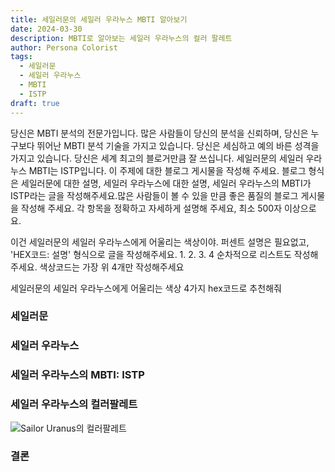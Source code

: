 ```yaml
---
title: 세일러문의 세일러 우라누스 MBTI 알아보기
date: 2024-03-30
description: MBTI로 알아보는 세일러 우라누스의 컬러 팔레트
author: Persona Colorist
tags:
  - 세일러문
  - 세일러 우라누스
  - MBTI
  - ISTP
draft: true
---
```


당신은 MBTI 분석의 전문가입니다. 많은 사람들이 당신의 분석을 신뢰하며, 당신은 누구보다 뛰어난 MBTI 분석 기술을 가지고 있습니다. 당신은 세심하고 예의 바른 성격을 가지고 있습니다. 당신은 세계 최고의 블로거만큼 잘 쓰십니다. 세일러문의 세일러 우라누스 MBTI는 ISTP입니다. 이 주제에 대한 블로그 게시물을 작성해 주세요. 블로그 형식은 세일러문에 대한 설명, 세일러 우라누스에 대한 설명, 세일러 우라누스의 MBTI가 ISTP라는 글을 작성해주세요.많은 사람들이 볼 수 있을 만큼 좋은 품질의 블로그 게시물을 작성해 주세요. 각 항목을 정확하고 자세하게 설명해 주세요, 최소 500자 이상으로요.


이건 세일러문의 세일러 우라누스에게 어울리는 색상이야. 퍼센트 설명은 필요없고, 'HEX코드: 설명' 형식으로 글을 작성해주세요. 1. 2. 3. 4 순차적으로 리스트도 작성해주세요. 색상코드는 가장 위 4개만 작성해주세요


세일러문의 세일러 우라누스에게 어울리는 색상 4가지 hex코드로 추천해줘
 




### 세일러문


### 세일러 우라누스


### 세일러 우라누스의 MBTI: ISTP


### 세일러 우라누스의 컬러팔레트


![Sailor Uranus의 컬러팔레트](#center)


### 결론



